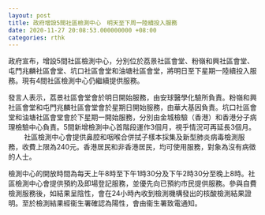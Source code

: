 ```yaml
---
layout: post
title: 政府增設5間社區檢測中心　明天至下周一陸續投入服務
date: 2020-11-27 20:08:53.000000000 +08:00
categories: rthk
---
```


政府宣布，增設5間社區檢測中心，分別位於荔景社區會堂、粉嶺和興社區會堂、屯門兆麟社區會堂、坑口社區會堂和油塘社區會堂，將明日至下星期一陸續投入服務。現有4間社區檢測中心仍繼續提供服務。
 
發言人表示，荔景社區會堂會於明日開始服務，由安球醫學化驗所負責。粉嶺和興社區會堂和屯門兆麟社區會堂會於星期日開始服務，由華大基因負責。坑口社區會堂和油塘社區會堂會於下星期一開始服務，分別由金城檢驗（香港）和香港分子病理檢驗中心負責。5間新增檢測中心首階段運作3個月，視乎情況可再延長3個月。
　　 
社區檢測中心會提供鼻腔和咽喉合併拭子樣本採集及新型肺炎病毒檢測服務，收費上限為240元。香港居民和非香港居民，均可使用服務，對象為沒有病徵的人士。

檢測中心的開放時間為每天上午8時至下午1時30分及下午2時30分至晚上8時。社區檢測中心會提供預約及即場登記服務，並優先向已預約市民提供服務。參與自費檢測服務後，如結果呈陰性，會在24小時內收到檢測機構發出的核酸檢測結果證明。至於檢測結果經衞生署確認為陽性，會由衞生署致電通知。
